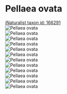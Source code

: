 
Pellaea ovata
=============
  
[iNaturalist taxon id: 166291](https://www.inaturalist.org/taxa/166291)  
![Pellaea ovata](https://inaturalist-open-data.s3.amazonaws.com/photos/152834351/medium.jpeg)  
![Pellaea ovata](https://inaturalist-open-data.s3.amazonaws.com/photos/152839075/medium.jpg)  
![Pellaea ovata](https://inaturalist-open-data.s3.amazonaws.com/photos/152839092/medium.jpg)  
![Pellaea ovata](https://inaturalist-open-data.s3.amazonaws.com/photos/152839099/medium.jpg)  
![Pellaea ovata](https://inaturalist-open-data.s3.amazonaws.com/photos/152839104/medium.jpg)  
![Pellaea ovata](https://inaturalist-open-data.s3.amazonaws.com/photos/152839105/medium.jpg)  
![Pellaea ovata](https://inaturalist-open-data.s3.amazonaws.com/photos/152834351/medium.jpeg)  
![Pellaea ovata](https://inaturalist-open-data.s3.amazonaws.com/photos/152839075/medium.jpg)  
![Pellaea ovata](https://inaturalist-open-data.s3.amazonaws.com/photos/152839092/medium.jpg)  
![Pellaea ovata](https://inaturalist-open-data.s3.amazonaws.com/photos/152839099/medium.jpg)  
![Pellaea ovata](https://inaturalist-open-data.s3.amazonaws.com/photos/152839104/medium.jpg)  
![Pellaea ovata](https://inaturalist-open-data.s3.amazonaws.com/photos/152839105/medium.jpg)